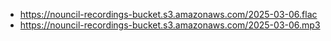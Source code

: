 - https://nouncil-recordings-bucket.s3.amazonaws.com/2025-03-06.flac
- https://nouncil-recordings-bucket.s3.amazonaws.com/2025-03-06.mp3
